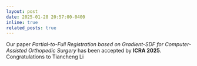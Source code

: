```yaml
---
layout: post
date: 2025-01-28 20:57:00-0400
inline: true
related_posts: true
---
```


Our paper *Partial-to-Full Registration based on Gradient-SDF for Computer-Assisted Orthopedic Surgery* has been accepted by **ICRA 2025**. Congratulations to Tiancheng Li
